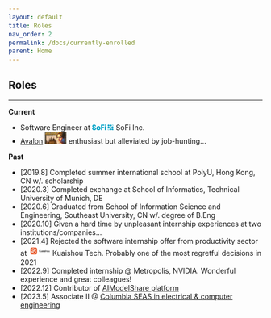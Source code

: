 ```yaml
---
layout: default
title: Roles
nav_order: 2
permalink: /docs/currently-enrolled
parent: Home
---
```


## Roles

----------
**Current**

* Software Engineer at <img src="../../images/SoFi_logo.svg.png" width="9%"/> SoFi Inc.
* [Avalon](https://en.wikipedia.org/wiki/The_Resistance_(game)) <img src="../../images/avalon_logo.jpg" width="9%"/> enthusiast but alleviated by job-hunting... 

**Past**
* \[2019.8\] Completed summer international school at PolyU, Hong Kong, CN w/. scholarship
* \[2020.3\] Completed exchange at School of Informatics, Technical University of Munich, DE
* \[2020.6\] Graduated from School of Information Science and Engineering, Southeast University, CN w/. degree of B.Eng
* \[2020.10\] Given a hard time by unpleasant internship experiences at two institutions/companies...
* \[2021.4\] Rejected the software internship offer from productivity sector at <img src="../../images/Logo_Kuaishou.jpg" width="9%"/> Kuaishou Tech. Probably one of the most regretful decisions in 2021
* \[2022.9\] Completed internship @ Metropolis, NVIDIA. Wonderful experience and great colleagues!
* \[2022.12\] Contributor of [AIModelShare platform](https://www.modelshare.org/)
* \[2023.5\] Associate II @ [Columbia SEAS in electrical & computer engineering](https://www.ee.columbia.edu/)